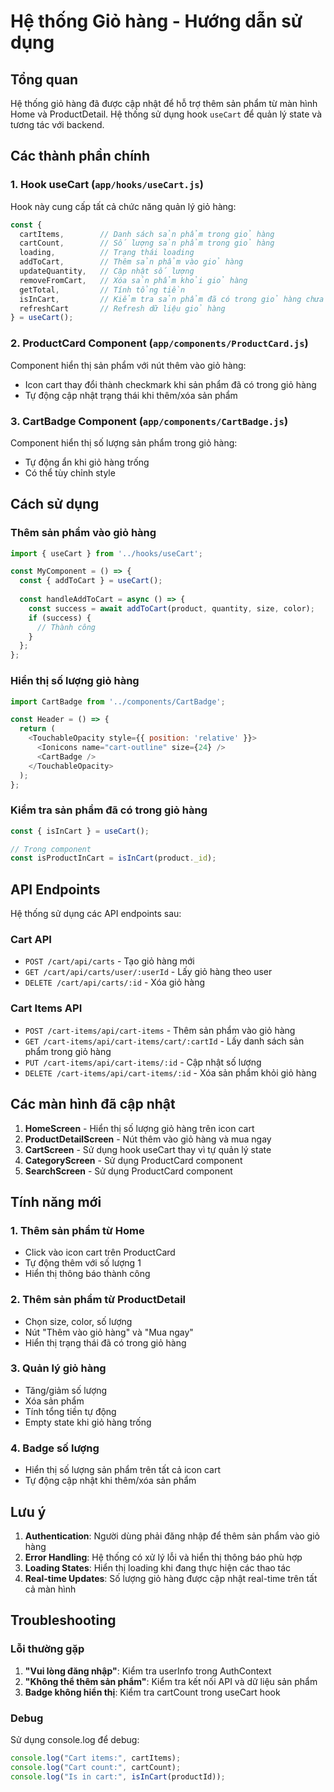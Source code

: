 # Hệ thống Giỏ hàng - Hướng dẫn sử dụng

## Tổng quan

Hệ thống giỏ hàng đã được cập nhật để hỗ trợ thêm sản phẩm từ màn hình Home và ProductDetail. Hệ thống sử dụng hook `useCart` để quản lý state và tương tác với backend.

## Các thành phần chính

### 1. Hook useCart (`app/hooks/useCart.js`)

Hook này cung cấp tất cả chức năng quản lý giỏ hàng:

```javascript
const {
  cartItems,        // Danh sách sản phẩm trong giỏ hàng
  cartCount,        // Số lượng sản phẩm trong giỏ hàng
  loading,          // Trạng thái loading
  addToCart,        // Thêm sản phẩm vào giỏ hàng
  updateQuantity,   // Cập nhật số lượng
  removeFromCart,   // Xóa sản phẩm khỏi giỏ hàng
  getTotal,         // Tính tổng tiền
  isInCart,         // Kiểm tra sản phẩm đã có trong giỏ hàng chưa
  refreshCart       // Refresh dữ liệu giỏ hàng
} = useCart();
```

### 2. ProductCard Component (`app/components/ProductCard.js`)

Component hiển thị sản phẩm với nút thêm vào giỏ hàng:
- Icon cart thay đổi thành checkmark khi sản phẩm đã có trong giỏ hàng
- Tự động cập nhật trạng thái khi thêm/xóa sản phẩm

### 3. CartBadge Component (`app/components/CartBadge.js`)

Component hiển thị số lượng sản phẩm trong giỏ hàng:
- Tự động ẩn khi giỏ hàng trống
- Có thể tùy chỉnh style

## Cách sử dụng

### Thêm sản phẩm vào giỏ hàng

```javascript
import { useCart } from '../hooks/useCart';

const MyComponent = () => {
  const { addToCart } = useCart();
  
  const handleAddToCart = async () => {
    const success = await addToCart(product, quantity, size, color);
    if (success) {
      // Thành công
    }
  };
};
```

### Hiển thị số lượng giỏ hàng

```javascript
import CartBadge from '../components/CartBadge';

const Header = () => {
  return (
    <TouchableOpacity style={{ position: 'relative' }}>
      <Ionicons name="cart-outline" size={24} />
      <CartBadge />
    </TouchableOpacity>
  );
};
```

### Kiểm tra sản phẩm đã có trong giỏ hàng

```javascript
const { isInCart } = useCart();

// Trong component
const isProductInCart = isInCart(product._id);
```

## API Endpoints

Hệ thống sử dụng các API endpoints sau:

### Cart API
- `POST /cart/api/carts` - Tạo giỏ hàng mới
- `GET /cart/api/carts/user/:userId` - Lấy giỏ hàng theo user
- `DELETE /cart/api/carts/:id` - Xóa giỏ hàng

### Cart Items API
- `POST /cart-items/api/cart-items` - Thêm sản phẩm vào giỏ hàng
- `GET /cart-items/api/cart-items/cart/:cartId` - Lấy danh sách sản phẩm trong giỏ hàng
- `PUT /cart-items/api/cart-items/:id` - Cập nhật số lượng
- `DELETE /cart-items/api/cart-items/:id` - Xóa sản phẩm khỏi giỏ hàng

## Các màn hình đã cập nhật

1. **HomeScreen** - Hiển thị số lượng giỏ hàng trên icon cart
2. **ProductDetailScreen** - Nút thêm vào giỏ hàng và mua ngay
3. **CartScreen** - Sử dụng hook useCart thay vì tự quản lý state
4. **CategoryScreen** - Sử dụng ProductCard component
5. **SearchScreen** - Sử dụng ProductCard component

## Tính năng mới

### 1. Thêm sản phẩm từ Home
- Click vào icon cart trên ProductCard
- Tự động thêm với số lượng 1
- Hiển thị thông báo thành công

### 2. Thêm sản phẩm từ ProductDetail
- Chọn size, color, số lượng
- Nút "Thêm vào giỏ hàng" và "Mua ngay"
- Hiển thị trạng thái đã có trong giỏ hàng

### 3. Quản lý giỏ hàng
- Tăng/giảm số lượng
- Xóa sản phẩm
- Tính tổng tiền tự động
- Empty state khi giỏ hàng trống

### 4. Badge số lượng
- Hiển thị số lượng sản phẩm trên tất cả icon cart
- Tự động cập nhật khi thêm/xóa sản phẩm

## Lưu ý

1. **Authentication**: Người dùng phải đăng nhập để thêm sản phẩm vào giỏ hàng
2. **Error Handling**: Hệ thống có xử lý lỗi và hiển thị thông báo phù hợp
3. **Loading States**: Hiển thị loading khi đang thực hiện các thao tác
4. **Real-time Updates**: Số lượng giỏ hàng được cập nhật real-time trên tất cả màn hình

## Troubleshooting

### Lỗi thường gặp

1. **"Vui lòng đăng nhập"**: Kiểm tra userInfo trong AuthContext
2. **"Không thể thêm sản phẩm"**: Kiểm tra kết nối API và dữ liệu sản phẩm
3. **Badge không hiển thị**: Kiểm tra cartCount trong useCart hook

### Debug

Sử dụng console.log để debug:
```javascript
console.log("Cart items:", cartItems);
console.log("Cart count:", cartCount);
console.log("Is in cart:", isInCart(productId));
``` 